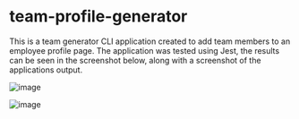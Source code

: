 # team-profile-generator
This is a team generator CLI application created to add team members to an employee profile page. The application was tested using Jest, the results can be seen in the screenshot below, along with a screenshot of the applications output.

![image](https://user-images.githubusercontent.com/55624526/223532306-51f8e574-6e66-4f34-b957-872acfe69143.png)


![image](https://user-images.githubusercontent.com/55624526/223533643-e1bae304-364e-4543-81ce-364dce99060b.png)
